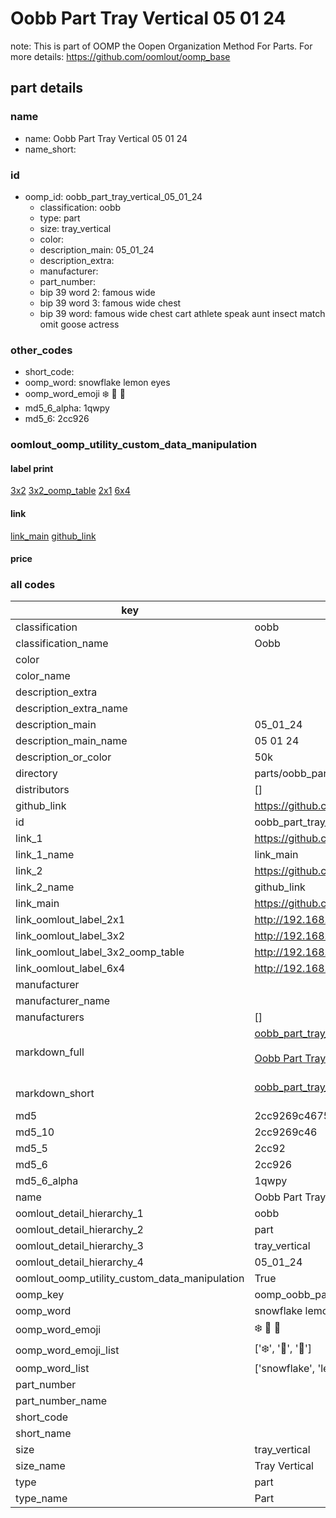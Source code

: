 # Oobb Part Tray Vertical 05 01 24  

note: This is part of OOMP the Oopen Organization Method For Parts. For more details: https://github.com/oomlout/oomp_base

##  part details





### name
* name: Oobb Part Tray Vertical 05 01 24
* name_short: 
### id
* oomp_id: oobb_part_tray_vertical_05_01_24
  * classification: oobb
  * type: part
  * size: tray_vertical
  * color: 
  * description_main: 05_01_24
  * description_extra: 
  * manufacturer: 
  * part_number: 
  * bip 39 word 2: famous wide
  * bip 39 word 3: famous wide chest
  * bip 39 word: famous wide chest cart athlete speak aunt insect match omit goose actress

### other_codes
* short_code: 
* oomp_word: snowflake lemon eyes
* oomp_word_emoji :snowflake: :lemon: :eyes:
* md5_6_alpha: 1qwpy
* md5_6: 2cc926






### oomlout_oomp_utility_custom_data_manipulation
#### label print
[3x2](http://192.168.1.245:1112/?label=oomp%201qwpy)
[3x2_oomp_table](http://192.168.1.107:1112/?label=oomp%201qwpy)
[2x1](http://192.168.1.242:1112/?label=oomp%201qwpy)
[6x4](http://192.168.1.55:1112/?label=oomp%201qwpy)    

#### link

[link_main](https://github.com/oomlout/oomlout_oomp_current_version_messy/tree/main/parts/oobb_part_tray_vertical_05_01_24) [github_link](https://github.com/oomlout/oomlout_oomp_part_src/tree/main/parts/oobb_part_tray_vertical_05_01_24)                             

#### price







### all codes 
| key | value |  
| --- | --- |  
| classification | oobb |  
| classification_name | Oobb |  
| color |  |  
| color_name |  |  
| description_extra |  |  
| description_extra_name |  |  
| description_main | 05_01_24 |  
| description_main_name | 05 01 24 |  
| description_or_color | 50k |  
| directory | parts/oobb_part_tray_vertical_05_01_24 |  
| distributors | [] |  
| github_link | https://github.com/oomlout/oomlout_oomp_part_src/tree/main/parts/oobb_part_tray_vertical_05_01_24 |  
| id | oobb_part_tray_vertical_05_01_24 |  
| link_1 | https://github.com/oomlout/oomlout_oomp_current_version_messy/tree/main/parts/oobb_part_tray_vertical_05_01_24 |  
| link_1_name | link_main |  
| link_2 | https://github.com/oomlout/oomlout_oomp_part_src/tree/main/parts/oobb_part_tray_vertical_05_01_24 |  
| link_2_name | github_link |  
| link_main | https://github.com/oomlout/oomlout_oomp_current_version_messy/tree/main/parts/oobb_part_tray_vertical_05_01_24 |  
| link_oomlout_label_2x1 | http://192.168.1.242:1112/?label=oomp%201qwpy |  
| link_oomlout_label_3x2 | http://192.168.1.245:1112/?label=oomp%201qwpy |  
| link_oomlout_label_3x2_oomp_table | http://192.168.1.107:1112/?label=oomp%201qwpy |  
| link_oomlout_label_6x4 | http://192.168.1.55:1112/?label=oomp%201qwpy |  
| manufacturer |  |  
| manufacturer_name |  |  
| manufacturers | [] |  
| markdown_full | [oobb_part_tray_vertical_05_01_24](https://github.com/oomlout/oomlout_oomp_current_version_messy/tree/main/parts/oobb_part_tray_vertical_05_01_24)<br>[](https://github.com/oomlout/oomlout_oomp_current_version_messy/tree/main/parts/oobb_part_tray_vertical_05_01_24)<br>[Oobb Part Tray Vertical 05 01 24](https://github.com/oomlout/oomlout_oomp_current_version_messy/tree/main/parts/oobb_part_tray_vertical_05_01_24)<br><br> |  
| markdown_short | [oobb_part_tray_vertical_05_01_24](https://github.com/oomlout/oomlout_oomp_current_version_messy/tree/main/parts/oobb_part_tray_vertical_05_01_24)<br><br> |  
| md5 | 2cc9269c467501eb430712304f3eaa95 |  
| md5_10 | 2cc9269c46 |  
| md5_5 | 2cc92 |  
| md5_6 | 2cc926 |  
| md5_6_alpha | 1qwpy |  
| name | Oobb Part Tray Vertical 05 01 24 |  
| oomlout_detail_hierarchy_1 | oobb |  
| oomlout_detail_hierarchy_2 | part |  
| oomlout_detail_hierarchy_3 | tray_vertical |  
| oomlout_detail_hierarchy_4 | 05_01_24 |  
| oomlout_oomp_utility_custom_data_manipulation | True |  
| oomp_key | oomp_oobb_part_tray_vertical_05_01_24 |  
| oomp_word | snowflake lemon eyes |  
| oomp_word_emoji | :snowflake: :lemon: :eyes: |  
| oomp_word_emoji_list | [':snowflake:', ':lemon:', ':eyes:'] |  
| oomp_word_list | ['snowflake', 'lemon', 'eyes'] |  
| part_number |  |  
| part_number_name |  |  
| short_code |  |  
| short_name |  |  
| size | tray_vertical |  
| size_name | Tray Vertical |  
| type | part |  
| type_name | Part |  
